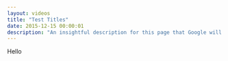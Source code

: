 ```yaml
---
layout: videos
title: "Test Titles"
date: 2015-12-15 00:00:01
description: "An insightful description for this page that Google will like"
---
```


Hello
